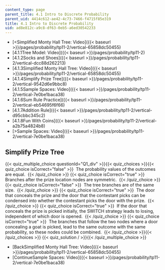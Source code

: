 ```yaml
---
content_type: page
parent_title: 4.1 Intro to Discrete Probability
parent_uid: 4414c612-ae42-4c73-7466-f4715f85e319
title: 4.1 Intro to Discrete Probability
uid: ad8e812c-a9c8-df63-0eb5-a6ed30542233
---
```


*   [<Simplified Monty Hall Tree: Video]({{< baseurl >}}/pages/probability/tp11-2/vertical-65858dc50455)
*   [4.1.1Tree Model: Video]({{< baseurl >}}/pages/probability/tp11-2)
*   [4.1.2Socks and Shoes]({{< baseurl >}}/pages/probability/tp11-2/vertical-dcc88d262213)
*   [4.1.3Simplified Monty Hall Tree: Video]({{< baseurl >}}/pages/probability/tp11-2/vertical-65858dc50455)
*   [4.1.4Simplify Prize Tree]({{< baseurl >}}/pages/probability/tp11-2/vertical-9542d6e9bbc8)
*   [4.1.5Sample Spaces: Video]({{< baseurl >}}/pages/probability/tp11-2/vertical-7e0be1baca38)
*   [4.1.6Sum Rule Practice]({{< baseurl >}}/pages/probability/tp11-2/vertical-eb54695f6f66)
*   [4.1.7Addition Rule]({{< baseurl >}}/pages/probability/tp11-2/vertical-d95cbbc345c2)
*   [4.1.8Fun With Coins]({{< baseurl >}}/pages/probability/tp11-2/vertical-a2b75a4824b8)
*   [\>Sample Spaces: Video]({{< baseurl >}}/pages/probability/tp11-2/vertical-7e0be1baca38)

Simplify Prize Tree
-------------------

  
{{< quiz_multiple_choice questionId="Q1_div" >}}{{< quiz_choices >}}{{< quiz_choice isCorrect="false" >}}&nbsp; The probability values of the outcomes are equal. &nbsp;{{< /quiz_choice >}}
{{< quiz_choice isCorrect="true" >}}&nbsp; Branches after the prize location nodes are symmetric. &nbsp;{{< /quiz_choice >}}
{{< quiz_choice isCorrect="false" >}}&nbsp; The tree branches are of the same size. &nbsp;{{< /quiz_choice >}}
{{< quiz_choice isCorrect="true" >}}&nbsp; The door that conceals the prize and the door that the contestant picks can be condensed into whether the contestant picks the door with the prize. &nbsp;{{< /quiz_choice >}}
{{< quiz_choice isCorrect="true" >}}&nbsp; If the door that conceals the prize is picked initially, the SWITCH strategy leads to losing, independent of which door is opened. &nbsp;{{< /quiz_choice >}}
{{< quiz_choice isCorrect="true" >}}&nbsp; The branches that follow the two nodes where a door concealing a goat is picked, lead to the same outcome with the same probability, so these nodes could be combined. &nbsp;{{< /quiz_choice >}}{{< /quiz_choices >}}
{{< quiz_solution / >}}{{< /quiz_multiple_choice >}}

*   [BackSimplified Monty Hall Tree: Video]({{< baseurl >}}/pages/probability/tp11-2/vertical-65858dc50455)
*   [ContinueSample Spaces: Video]({{< baseurl >}}/pages/probability/tp11-2/vertical-7e0be1baca38)